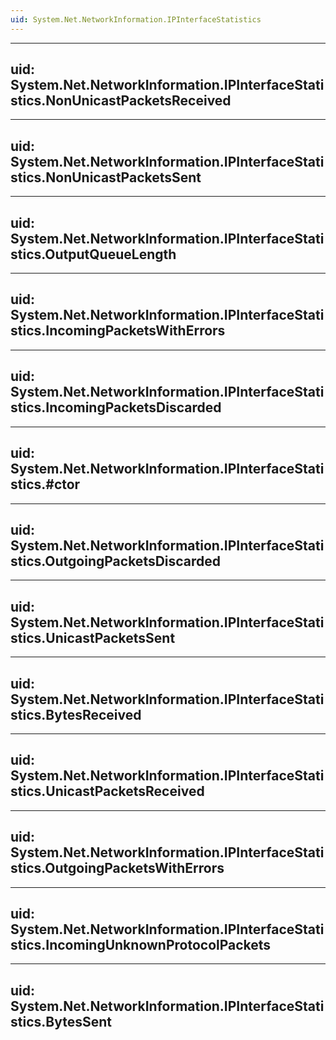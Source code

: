 ```yaml
---
uid: System.Net.NetworkInformation.IPInterfaceStatistics
---
```


---
uid: System.Net.NetworkInformation.IPInterfaceStatistics.NonUnicastPacketsReceived
---

---
uid: System.Net.NetworkInformation.IPInterfaceStatistics.NonUnicastPacketsSent
---

---
uid: System.Net.NetworkInformation.IPInterfaceStatistics.OutputQueueLength
---

---
uid: System.Net.NetworkInformation.IPInterfaceStatistics.IncomingPacketsWithErrors
---

---
uid: System.Net.NetworkInformation.IPInterfaceStatistics.IncomingPacketsDiscarded
---

---
uid: System.Net.NetworkInformation.IPInterfaceStatistics.#ctor
---

---
uid: System.Net.NetworkInformation.IPInterfaceStatistics.OutgoingPacketsDiscarded
---

---
uid: System.Net.NetworkInformation.IPInterfaceStatistics.UnicastPacketsSent
---

---
uid: System.Net.NetworkInformation.IPInterfaceStatistics.BytesReceived
---

---
uid: System.Net.NetworkInformation.IPInterfaceStatistics.UnicastPacketsReceived
---

---
uid: System.Net.NetworkInformation.IPInterfaceStatistics.OutgoingPacketsWithErrors
---

---
uid: System.Net.NetworkInformation.IPInterfaceStatistics.IncomingUnknownProtocolPackets
---

---
uid: System.Net.NetworkInformation.IPInterfaceStatistics.BytesSent
---
